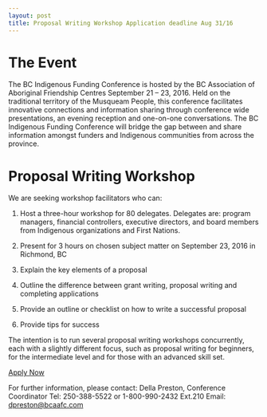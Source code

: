 ```yaml
---
layout: post
title: Proposal Writing Workshop Application deadline Aug 31/16
---
```


# The Event

The BC Indigenous Funding Conference is hosted by the BC Association of Aboriginal Friendship Centres September 21 – 23, 2016.
Held on the traditional territory of the Musqueam People, this conference facilitates innovative connections and information
sharing through conference wide presentations, an evening reception and one-on-one conversations. The BC Indigenous Funding 
Conference will bridge the gap between and share information amongst funders and Indigenous communities from across the province.

# Proposal Writing Workshop

We are seeking workshop facilitators who can:

1.	Host a three-hour workshop for 80 delegates. Delegates are: program managers, financial controllers,
executive directors, and board members from Indigenous organizations and First Nations.

2.	Present for 3 hours on chosen subject matter on September 23, 2016 in Richmond, BC

3.	Explain the key elements of a proposal

4.	Outline the difference between grant writing, proposal writing and completing applications

5.	Provide an outline or checklist on how to write a successful proposal

6.	Provide tips for success

The intention is to run several proposal writing workshops concurrently, each with a slightly different focus, such as proposal writing for beginners, for the intermediate level and for those with an advanced skill set.

[Apply Now](http://fluidsurveys.com/surveys/bcaafc-mqC/funding-conference-2016-proposal-writing-workshop/)

For further information, please contact:
Della Preston, Conference Coordinator
Tel: 250-388-5522 or 1-800-990-2432 Ext.210
Email: <dpreston@bcaafc.com>
